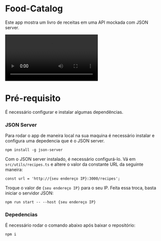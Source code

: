 # Food-Catalog

Este app mostra um livro de receitas em uma API mockada com JSON server.

<video src="demo.webm" controls>
</video>

# Pré-requisito

É necessário configurar e instalar algumas dependências.

### JSON Server

Para rodar o app de maneira local na sua maquina é necessário instalar e configura uma depedencia que é o JSON server.

```
npm install -g json-server
``` 
Com o JSON server instalado, é necessário configurá-lo. Vá em `src/utils/recipes.ts` e altere o valor da constante URL da seguinte maneira:

```
const url = 'http://{seu endereço IP}:3000/recipes';
```

Troque o valor de `{seu endereço IP}` para o seu IP. Feita essa troca, basta iniciar o servidor JSON:


```
npm run start -- --host {seu endereço IP}
```

### Depedencias

É necessário rodar o comando abaixo após baixar o repositório:

```
npm i
```
